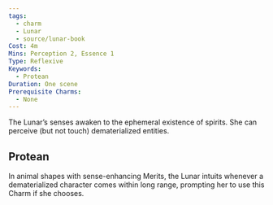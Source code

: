 ```yaml
---
tags:
  - charm
  - Lunar
  - source/lunar-book
Cost: 4m
Mins: Perception 2, Essence 1
Type: Reflexive
Keywords:
  - Protean
Duration: One scene
Prerequisite Charms:
  - None
---
```

The Lunar’s senses awaken to the ephemeral existence of spirits. She can perceive (but not touch) dematerialized entities. 
## Protean 

In animal shapes with sense-enhancing Merits, the Lunar intuits whenever a dematerialized character comes within long range, prompting her to use this Charm if she chooses.